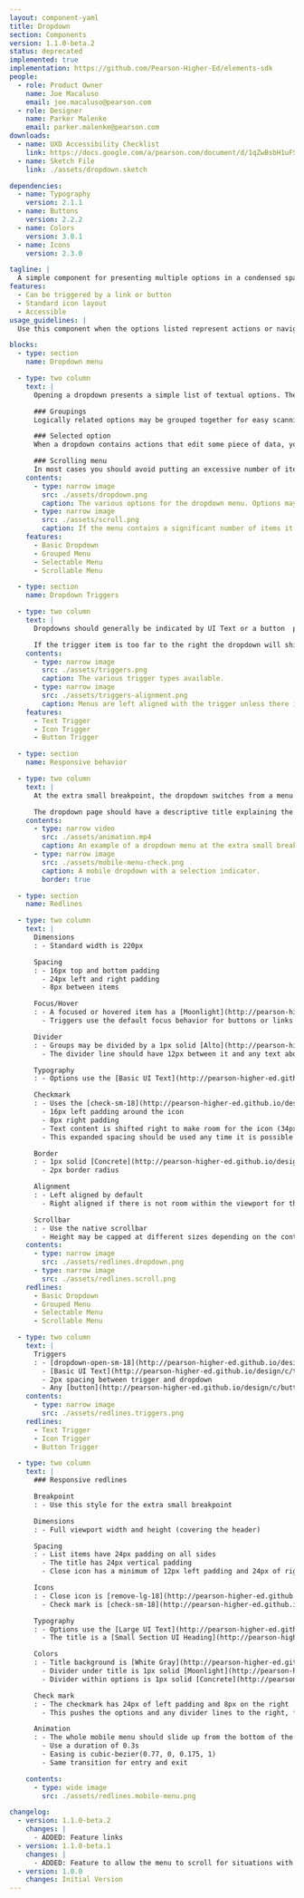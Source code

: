 ```yaml
---
layout: component-yaml
title: Dropdown
section: Components
version: 1.1.0-beta.2
status: deprecated
implemented: true
implementation: https://github.com/Pearson-Higher-Ed/elements-sdk
people:
  - role: Product Owner
    name: Joe Macaluso
    email: joe.macaluso@pearson.com
  - role: Designer
    name: Parker Malenke
    email: parker.malenke@pearson.com
downloads:
  - name: UXD Accessibility Checklist
    link: https://docs.google.com/a/pearson.com/document/d/1qZwBsbH1uFSwAJVoJZhRE2R_5aneK462ii3lPcp4tcY/edit?usp=sharing
  - name: Sketch File
    link: ./assets/dropdown.sketch

dependencies:
  - name: Typography
    version: 2.1.1
  - name: Buttons
    version: 2.2.2
  - name: Colors
    version: 3.0.1
  - name: Icons
    version: 2.3.0

tagline: |
  A simple component for presenting multiple options in a condensed space.
features:
  - Can be triggered by a link or button
  - Standard icon layout
  - Accessible
usage_guidelines: |
  Use this component when the options listed represent actions or navigation destinations. Prefer the standard [select inputs](/design/c/inputs/#select) for all other use cases.

blocks:
  - type: section
    name: Dropdown menu

  - type: two column
    text: |
      Opening a dropdown presents a simple list of textual options. These may be divided into logically related groups, and a single option may be indicated as selected with a checkmark.

      ### Groupings
      Logically related options may be grouped together for easy scanning.

      ### Selected option
      When a dropdown contains actions that edit some piece of data, you may use a checkmark to indicate the current state of the value being edited.

      ### Scrolling menu
      In most cases you should avoid putting an excessive number of items in the dropdown menu. Occasionally the use case will require it (for example, a list of times in a time picker). If necessary, the length of the menu may be capped and a scroll bar will then allow access to all items.
    contents:
      - type: narrow image
        src: ./assets/dropdown.png
        caption: The various options for the dropdown menu. Options may be grouped, and checkmarks may be used when editing data.
      - type: narrow image
        src: ./assets/scroll.png
        caption: If the menu contains a significant number of items it may cap the height and use a scroll bar.
    features:
      - Basic Dropdown
      - Grouped Menu
      - Selectable Menu
      - Scrollable Menu

  - type: section
    name: Dropdown Triggers

  - type: two column
    text: |
      Dropdowns should generally be indicated by UI Text or a button  paired with an icon. Just the icon may be used if situated within an appropriate context like a course card or over a color picker.

      If the trigger item is too far to the right the dropdown will shift to be right aligned.
    contents:
      - type: narrow image
        src: ./assets/triggers.png
        caption: The various trigger types available.
      - type: narrow image
        src: ./assets/triggers-alignment.png
        caption: Menus are left aligned with the trigger unless there isn't enough space.
    features:
      - Text Trigger
      - Icon Trigger
      - Button Trigger

  - type: section
    name: Responsive behavior

  - type: two column
    text: |
      At the extra small breakpoint, the dropdown switches from a menu that drops down to a modal that slides up with a list of options. For UI Text and button triggers the dropdown icon also becomes optional.

      The dropdown page should have a descriptive title explaining the context for the options presented, although it is optional.
    contents:
      - type: narrow video
        src: ./assets/animation.mp4
        caption: An example of a dropdown menu at the extra small breakpoint.
      - type: narrow image
        src: ./assets/mobile-menu-check.png
        caption: A mobile dropdown with a selection indicator.
        border: true

  - type: section
    name: Redlines

  - type: two column
    text: |
      Dimensions
      : - Standard width is 220px

      Spacing
      : - 16px top and bottom padding
        - 24px left and right padding
        - 8px between items

      Focus/Hover
      : - A focused or hovered item has a [Moonlight](http://pearson-higher-ed.github.io/design/c/colors/v3.0.1/#colors--moonlight) background that extends 4px above and below the text
        - Triggers use the default focus behavior for buttons or links

      Divider
      : - Groups may be divided by a 1px solid [Alto](http://pearson-higher-ed.github.io/design/c/colors/v3.0.1/#colors--alto) line
        - The divider line should have 12px between it and any text above/below it

      Typography
      : - Options use the [Basic UI Text](http://pearson-higher-ed.github.io/design/c/typography/v2.1.1/#typography--basic-ui-text) style

      Checkmark
      : - Uses the [check-sm-18](http://pearson-higher-ed.github.io/design/c/icons/v2.3.0/#icons--check-sm) icon
        - 16px left padding around the icon
        - 8px right padding
        - Text content is shifted right to make room for the icon (34px left padding)
        - This expanded spacing should be used any time it is possible for an option to be checked, i.e. don't start with the narrower space and then shift text over to make room for a check mark

      Border
      : - 1px solid [Concrete](http://pearson-higher-ed.github.io/design/c/colors/v3.0.1/#colors--concrete)
        - 2px border radius

      Alignment
      : - Left aligned by default
        - Right aligned if there is not room within the viewport for the dropdown

      Scrollbar
      : - Use the native scrollbar
        - Height may be capped at different sizes depending on the content, prefer a height of 300px though
    contents:
      - type: narrow image
        src: ./assets/redlines.dropdown.png
      - type: narrow image
        src: ./assets/redlines.scroll.png
    redlines:
      - Basic Dropdown
      - Grouped Menu
      - Selectable Menu
      - Scrollable Menu

  - type: two column
    text: |
      Triggers
      : - [dropdown-open-sm-18](http://pearson-higher-ed.github.io/design/c/icons/v2.3.0/#icons--dropdown-open-sm) for the icon if combined with text, use [dropdown-open-sm-24](http://pearson-higher-ed.github.io/design/c/icons/v2.3.0/#icons--dropdown-open-sm) if standalone
        - [Basic UI Text](http://pearson-higher-ed.github.io/design/c/typography/v2.1.1/#typography--basic-ui-text), for any text used
        - 2px spacing between trigger and dropdown
        - Any [button](http://pearson-higher-ed.github.io/design/c/buttons/) type is valid
    contents:
      - type: narrow image
        src: ./assets/redlines.triggers.png
    redlines:
      - Text Trigger
      - Icon Trigger
      - Button Trigger

  - type: two column
    text: |
      ### Responsive redlines

      Breakpoint
      : - Use this style for the extra small breakpoint

      Dimensions
      : - Full viewport width and height (covering the header)

      Spacing
      : - List items have 24px padding on all sides
        - The title has 24px vertical padding
        - Close icon has a minimum of 12px left padding and 24px of right padding

      Icons
      : - Close icon is [remove-lg-18](http://pearson-higher-ed.github.io/design/c/icons/v2.3.0/#icons--remove-lg)
        - Check mark is [check-sm-18](http://pearson-higher-ed.github.io/design/c/icons/v2.3.0/#icons--check-sm)

      Typography
      : - Options use the [Large UI Text](http://pearson-higher-ed.github.io/design/c/typography/v2.1.1/#typography--large-ui-text) style
        - The title is a [Small Section UI Heading](http://pearson-higher-ed.github.io/design/c/typography/v2.1.1/#typography--small-section-ui-heading)

      Colors
      : - Title background is [White Gray](http://pearson-higher-ed.github.io/design/c/colors/v3.0.1/#colors--white-gray)
        - Divider under title is 1px solid [Moonlight](http://pearson-higher-ed.github.io/design/c/colors/v3.0.1/#colors--moonlight)
        - Divider within options is 1px solid [Concrete](http://pearson-higher-ed.github.io/design/c/colors/v3.0.1/#colors--concrete)

      Check mark
      : - The checkmark has 24px of left padding and 8px on the right
        - This pushes the options and any divider lines to the right, for a total right padding of 42px

      Animation
      : - The whole mobile menu should slide up from the bottom of the screen
        - Use a duration of 0.3s
        - Easing is cubic-bezier(0.77, 0, 0.175, 1)
        - Same transition for entry and exit

    contents:
      - type: wide image
        src: ./assets/redlines.mobile-menu.png

changelog:
  - version: 1.1.0-beta.2
    changes: |
      - ADDED: Feature links
  - version: 1.1.0-beta.1
    changes: |
      - ADDED: Feature to allow the menu to scroll for situations with many options
  - version: 1.0.0
    changes: Initial Version
---
```

